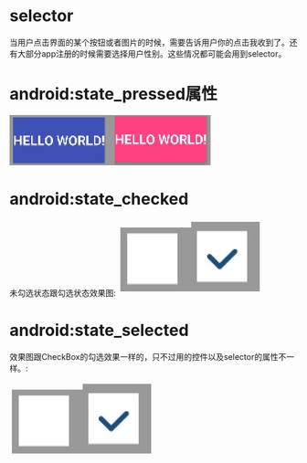 # selector
当用户点击界面的某个按钮或者图片的时候，需要告诉用户你的点击我收到了。还有大部分app注册的时候需要选择用户性别。这些情况都可能会用到selector。

# android:state_pressed属性
![selector_state_pressed](https://raw.githubusercontent.com/ansen666/images/master/selector/state_pressed.png)

# android:state_checked
未勾选状态跟勾选状态效果图:
![selector_checkbox_checked](https://raw.githubusercontent.com/ansen666/images/master/selector/checkbox_check.png)

# android:state_selected
效果图跟CheckBox的勾选效果一样的，只不过用的控件以及selector的属性不一样。:

![selector_imageview_select](https://raw.githubusercontent.com/ansen666/images/master/selector/checkbox_check.png)
